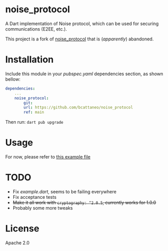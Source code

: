 # noise_protocol

A Dart implementation of Noise protocol, which can be used for securing communications (E2EE, etc.).

This project is a fork of [noise_protocol](https://pub.dev/packages/noise_protocol) that is (_apparently_) abandoned.

# Installation
Include this module in your _pubspec.yaml_ dependencies section, as shown bellow:
```yaml
dependencies:
    ...
    noise_protocol:
        git:
        url: https://github.com/bcattaneo/noise_protocol
        ref: main
```
Then run: `dart pub upgrade`

# Usage
For now, please refer to [this example file](example/example.dart)

# TODO
- Fix _example.dart_, seems to be failing everywhere
- Fix acceptance tests
- ~~Make it all work with `cryptography: ^2.0.5`, currently works for 1.0.0~~
- Probably some more tweaks

# License
Apache 2.0
